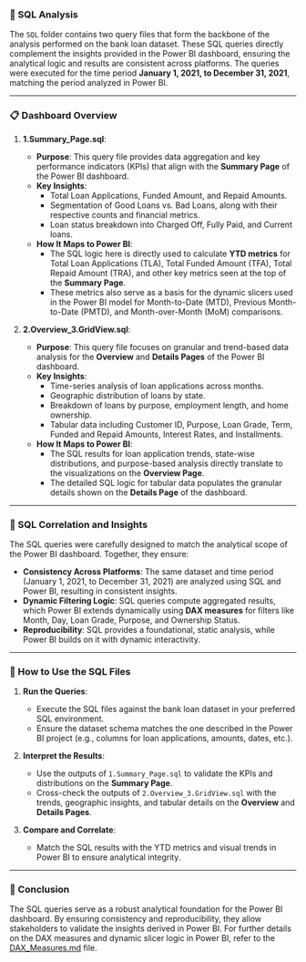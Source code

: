 ### 📂 SQL Analysis

The `SQL` folder contains two query files that form the backbone of the analysis performed on the bank loan dataset. These SQL queries directly complement the insights provided in the Power BI dashboard, ensuring the analytical logic and results are consistent across platforms. The queries were executed for the time period **January 1, 2021, to December 31, 2021**, matching the period analyzed in Power BI.

---

### 📋 Dashboard Overview

1. **1.Summary_Page.sql**:
   - **Purpose**: This query file provides data aggregation and key performance indicators (KPIs) that align with the **Summary Page** of the Power BI dashboard.
   - **Key Insights**:
     - Total Loan Applications, Funded Amount, and Repaid Amounts.
     - Segmentation of Good Loans vs. Bad Loans, along with their respective counts and financial metrics.
     - Loan status breakdown into Charged Off, Fully Paid, and Current loans.
   - **How It Maps to Power BI**:
     - The SQL logic here is directly used to calculate **YTD metrics** for Total Loan Applications (TLA), Total Funded Amount (TFA), Total Repaid Amount (TRA), and other key metrics seen at the top of the **Summary Page**.
     - These metrics also serve as a basis for the dynamic slicers used in the Power BI model for Month-to-Date (MTD), Previous Month-to-Date (PMTD), and Month-over-Month (MoM) comparisons.

2. **2.Overview_3.GridView.sql**:
   - **Purpose**: This query file focuses on granular and trend-based data analysis for the **Overview** and **Details Pages** of the Power BI dashboard.
   - **Key Insights**:
     - Time-series analysis of loan applications across months.
     - Geographic distribution of loans by state.
     - Breakdown of loans by purpose, employment length, and home ownership.
     - Tabular data including Customer ID, Purpose, Loan Grade, Term, Funded and Repaid Amounts, Interest Rates, and Installments.
   - **How It Maps to Power BI**:
     - The SQL results for loan application trends, state-wise distributions, and purpose-based analysis directly translate to the visualizations on the **Overview Page**.
     - The detailed SQL logic for tabular data populates the granular details shown on the **Details Page** of the dashboard.

---

### 📌 SQL Correlation and Insights

The SQL queries were carefully designed to match the analytical scope of the Power BI dashboard. Together, they ensure:
- **Consistency Across Platforms**: The same dataset and time period (January 1, 2021, to December 31, 2021) are analyzed using SQL and Power BI, resulting in consistent insights.
- **Dynamic Filtering Logic**: SQL queries compute aggregated results, which Power BI extends dynamically using **DAX measures** for filters like Month, Day, Loan Grade, Purpose, and Ownership Status.
- **Reproducibility**: SQL provides a foundational, static analysis, while Power BI builds on it with dynamic interactivity.

---

### 📖 How to Use the SQL Files

1. **Run the Queries**:
   - Execute the SQL files against the bank loan dataset in your preferred SQL environment.
   - Ensure the dataset schema matches the one described in the Power BI project (e.g., columns for loan applications, amounts, dates, etc.).

2. **Interpret the Results**:
   - Use the outputs of `1.Summary_Page.sql` to validate the KPIs and distributions on the **Summary Page**.
   - Cross-check the outputs of `2.Overview_3.GridView.sql` with the trends, geographic insights, and tabular details on the **Overview** and **Details Pages**.

3. **Compare and Correlate**:
   - Match the SQL results with the YTD metrics and visual trends in Power BI to ensure analytical integrity.

---

### 🌟 Conclusion

The SQL queries serve as a robust analytical foundation for the Power BI dashboard. By ensuring consistency and reproducibility, they allow stakeholders to validate the insights derived in Power BI. For further details on the DAX measures and dynamic slicer logic in Power BI, refer to the [DAX_Measures.md](../DAX_Measures.md) file.
